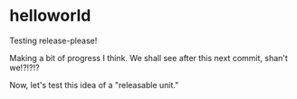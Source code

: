 # helloworld

Testing release-please!

Making a bit of progress I think. We shall see after this next commit, shan't we!?!?!?

Now, let's test this idea of a "releasable unit."

